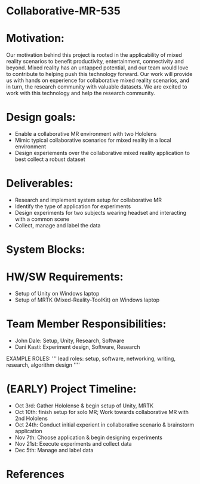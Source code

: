 # Collaborative-MR-535



# Motivation:
Our motivation behind this project is rooted in the applicability of mixed reality scenarios to benefit productivity, entertainment, connectivity and beyond. Mixed reality has an untapped potential, and our team would love to contribute to helping push this technology forward. Our work will provide us with hands on experience for collaborative mixed reality scenarios, and in turn, the research community with valuable datasets. We are excited to work with this technology and help the research community.

# Design goals:
- Enable a collaborative MR environment with two Hololens
- Mimic typical collaborative scenarios for mixed reality in a local environment
- Design experiements over the collaborative mixed reality application to best collect a robust dataset


# Deliverables:
- Research and implement system setup for collaborative MR
- Identify the type of application for experiments
- Design experiments for two subjects wearing headset and interacting with a common scene
- Collect, manage and label the data

# System Blocks:

# HW/SW Requirements:
- Setup of Unity on Windows laptop
- Setup of MRTK (Mixed-Reality-ToolKit) on Windows laptop

# Team Member Responsibilities:
- John Dale: Setup, Unity, Research, Software
- Dani Kasti: Experiment design, Software, Research

EXAMPLE ROLES:
''' lead roles: setup, software, networking, writing,
research, algorithm design
''''

# (EARLY) Project Timeline:
- Oct 3rd: Gather Hololense & begin setup of Unity, MRTK
- Oct 10th: finish setup for solo MR; Work towards collaborative MR with 2nd Hololens
- Oct 24th: Conduct initial experient in collaborative scenario & brainstorm application
- Nov 7th: Choose application & begin designing experiments
- Nov 21st: Execute experiments and collect data
- Dec 5th: Manage and label data

# References


